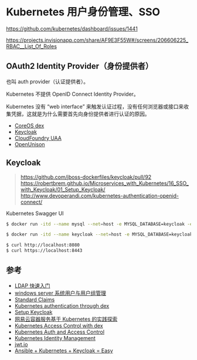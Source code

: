# Kubernetes 用户身份管理、SSO

https://github.com/kubernetes/dashboard/issues/1441

https://projects.invisionapp.com/share/AF9E3F55W#/screens/206606225_RBAC__List_Of_Roles

## OAuth2 Identity Provider（身份提供者）

也叫 auth provider（认证提供者）。

Kubernetes 不提供 OpenID Connect Identity Provider。

Kubernetes 没有 “web interface” 来触发认证过程，没有任何浏览器或接口来收集凭据，这就是为什么需要首先向身份提供者进行认证的原因。

* [CoreOS dex](https://github.com/coreos/dex)
* [Keycloak](https://github.com/keycloak/keycloak)
* [CloudFoundry UAA](https://github.com/cloudfoundry/uaa)
* [OpenUnison](https://github.com/tremolosecurity/openunison)

## Keycloak

> https://github.com/jboss-dockerfiles/keycloak/pull/92
> https://robertbrem.github.io/Microservices_with_Kubernetes/16_SSO_with_Keycloak/01_Setup_Keycloak/
> http://www.devoperandi.com/kubernetes-authentication-openid-connect/

Kubernetes Swagger UI

```bash
$ docker run -itd --name mysql --net=host -e MYSQL_DATABASE=keycloak -e MYSQL_USER=keycloak -e MYSQL_PASSWORD=keycloak -e MYSQL_ROOT_PASSWORD=123456 -d mysql:5.6

$ docker run -itd --name keycloak --net=host -e MYSQL_DATABASE=keycloak -e MYSQL_USER=keycloak -e MYSQL_PASSWORD=keycloak -e MYSQL_PORT_3306_TCP_ADDR=127.0.0.1 -e MYSQL_PORT_3306_TCP_PORT=3306 -e KEYCLOAK_USER=admin -e KEYCLOAK_PASSWORD=test -e JGROUPS_STACK=tcp jboss/keycloak -b=0.0.0.0 -bmanagement=0.0.0.0

$ curl http://localhost:8080
$ curl https://localhost:8443
```

## 参考

* [LDAP 快速入门](https://www.cnblogs.com/obpm/archive/2010/08/28/1811065.html)
* [windows server 系统用户与用户组管理](http://blog.csdn.net/dawangdiguo/article/details/14004367)
* [Standard Claims](https://openid.net/specs/openid-connect-core-1_0.html#StandardClaims)
* [Kubernetes authentication through dex](https://github.com/coreos/dex/blob/master/Documentation/kubernetes.md)
* [Setup Keycloak](https://robertbrem.github.io/Microservices_with_Kubernetes/16_SSO_with_Keycloak/01_Setup_Keycloak/)
* [网易云容器服务基于 Kubernetes 的实践探索](http://blog.csdn.net/xiaobing_122613/article/details/78315260)
* [Kubernetes Access Control with dex](https://speakerdeck.com/ericchiang/kubernetes-access-control-with-dex)
* [Kubernetes Auth and Access Control](https://speakerdeck.com/ericchiang/kubecon-2016-kubernetes-auth-and-access-control)
* [Kubernetes Identity Management](https://www.tremolosecurity.com/kubernetes-idm-part-i/)
* [jwt.io](https://jwt.io/)
* [Ansible + Kubernetes + Keycloak = Easy](https://www.linkedin.com/pulse/ansible-kubernetes-keycloak-easy-glenn-west?articleId=9149479723559892827)